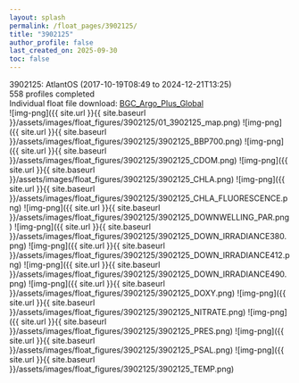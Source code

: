 ```yaml
---
layout: splash
permalink: /float_pages/3902125/
title: "3902125"
author_profile: false
last_created_on: 2025-09-30
toc: false
---
```

 
3902125: AtlantOS (2017-10-19T08:49 to 2024-12-21T13:25)\
558 profiles completed\
Individual float file download: [BGC_Argo_Plus_Global](https://ftp.soest.hawaii.edu/bgc_argo_plus/Individual_Floats/outliers_removed/3902125_Sprof_processed.nc)\
![img-png]({{ site.url }}{{ site.baseurl }}/assets/images/float_figures/3902125/01_3902125_map.png)
![img-png]({{ site.url }}{{ site.baseurl }}/assets/images/float_figures/3902125/3902125_BBP700.png)
![img-png]({{ site.url }}{{ site.baseurl }}/assets/images/float_figures/3902125/3902125_CDOM.png)
![img-png]({{ site.url }}{{ site.baseurl }}/assets/images/float_figures/3902125/3902125_CHLA.png)
![img-png]({{ site.url }}{{ site.baseurl }}/assets/images/float_figures/3902125/3902125_CHLA_FLUORESCENCE.png)
![img-png]({{ site.url }}{{ site.baseurl }}/assets/images/float_figures/3902125/3902125_DOWNWELLING_PAR.png)
![img-png]({{ site.url }}{{ site.baseurl }}/assets/images/float_figures/3902125/3902125_DOWN_IRRADIANCE380.png)
![img-png]({{ site.url }}{{ site.baseurl }}/assets/images/float_figures/3902125/3902125_DOWN_IRRADIANCE412.png)
![img-png]({{ site.url }}{{ site.baseurl }}/assets/images/float_figures/3902125/3902125_DOWN_IRRADIANCE490.png)
![img-png]({{ site.url }}{{ site.baseurl }}/assets/images/float_figures/3902125/3902125_DOXY.png)
![img-png]({{ site.url }}{{ site.baseurl }}/assets/images/float_figures/3902125/3902125_NITRATE.png)
![img-png]({{ site.url }}{{ site.baseurl }}/assets/images/float_figures/3902125/3902125_PRES.png)
![img-png]({{ site.url }}{{ site.baseurl }}/assets/images/float_figures/3902125/3902125_PSAL.png)
![img-png]({{ site.url }}{{ site.baseurl }}/assets/images/float_figures/3902125/3902125_TEMP.png)
